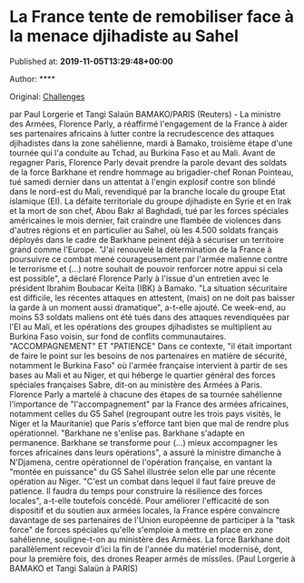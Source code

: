 
# La France tente de remobiliser face à la menace djihadiste au Sahel

Published at: **2019-11-05T13:29:48+00:00**

Author: ****

Original: [Challenges](https://www.challenges.fr/top-news/la-france-tente-de-remobiliser-face-a-la-menace-djihadiste-au-sahel_683238)

par Paul Lorgerie et Tangi Salaün
BAMAKO/PARIS (Reuters) - La ministre des Armées, Florence Parly, a réaffirmé l'engagement de la France à aider ses partenaires africains à lutter contre la recrudescence des attaques djihadistes dans la zone sahélienne, mardi à Bamako, troisième étape d'une tournée qui l'a conduite au Tchad, au Burkina Faso et au Mali.
Avant de regagner Paris, Florence Parly devait prendre la parole devant des soldats de la force Barkhane et rendre hommage au brigadier-chef Ronan Pointeau, tué samedi dernier dans un attentat à l'engin explosif contre son blindé dans le nord-est du Mali, revendiqué par la branche locale du groupe Etat islamique (EI).
La défaite territoriale du groupe djihadiste en Syrie et en Irak et la mort de son chef, Abou Bakr al Baghdadi, tué par les forces spéciales américaines le mois dernier, fait craindre une flambée de violences dans d'autres régions et en particulier au Sahel, où les 4.500 soldats français déployés dans le cadre de Barkhane peinent déjà à sécuriser un territoire grand comme l'Europe.
"J'ai renouvelé la détermination de la France à poursuivre ce combat mené courageusement par l'armée malienne contre le terrorisme et (...) notre souhait de pouvoir renforcer notre appui si cela est possible", a déclaré Florence Parly à l'issue d'un entretien avec le président Ibrahim Boubacar Keïta (IBK) à Bamako.
"La situation sécuritaire est difficile, les récentes attaques en attestent, (mais) on ne doit pas baisser la garde à un moment aussi dramatique", a-t-elle ajouté.
Ce week-end, au moins 53 soldats maliens ont été tués dans des attaques revendiquées par l'EI au Mali, et les opérations des groupes djihadistes se multiplient au Burkina Faso voisin, sur fond de conflits communautaires.
"ACCOMPAGNEMENT" ET "PATIENCE"
Dans ce contexte, "il était important de faire le point sur les besoins de nos partenaires en matière de sécurité, notamment le Burkina Faso" où l'armée française intervient à partir de ses bases au Mali et au Niger, et qui héberge le quartier général des forces spéciales françaises Sabre, dit-on au ministère des Armées à Paris.
Florence Parly a martelé à chacune des étapes de sa tournée sahélienne l'importance de "l'accompagnement" par la France des armées africaines, notamment celles du G5 Sahel (regroupant outre les trois pays visités, le Niger et la Mauritanie) que Paris s'efforce tant bien que mal de rendre plus opérationnel.
"Barkhane ne s'enlise pas. Barkhane s'adapte en permanence. Barkhane se transforme pour (...) mieux accompagner les forces africaines dans leurs opérations", a assuré la ministre dimanche à N'Djamena, centre opérationnel de l'opération française, en vantant la "montée en puissance" du G5 Sahel illustrée selon elle par une récente opération au Niger.
"C'est un combat dans lequel il faut faire preuve de patience. Il faudra du temps pour construire la résilience des forces locales", a-t-elle toutefois concédé.
Pour améliorer l'efficacité de son dispositif et du soutien aux armées locales, la France espère convaincre davantage de ses partenaires de l'Union européenne de participer à la "task force" de forces spéciales qu'elle s'emploie à mettre en place en zone sahélienne, souligne-t-on au ministère des Armées.
La force Barkhane doit parallèlement recevoir d'ici la fin de l'année du matériel modernisé, dont, pour la première fois, des drones Reaper armés de missiles.
(Paul Lorgerie à BAMAKO et Tangi Salaün à PARIS)
